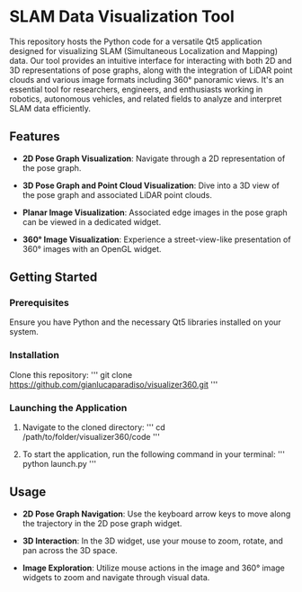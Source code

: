 # SLAM Data Visualization Tool

This repository hosts the Python code for a versatile Qt5 application designed for visualizing SLAM (Simultaneous Localization and Mapping) data. Our tool provides an intuitive interface for interacting with both 2D and 3D representations of pose graphs, along with the integration of LiDAR point clouds and various image formats including 360° panoramic views. It's an essential tool for researchers, engineers, and enthusiasts working in robotics, autonomous vehicles, and related fields to analyze and interpret SLAM data efficiently.

## Features

- **2D Pose Graph Visualization**: Navigate through a 2D representation of the pose graph.

- **3D Pose Graph and Point Cloud Visualization**: Dive into a 3D view of the pose graph and associated LiDAR point clouds.

- **Planar Image Visualization**: Associated edge images in the pose graph can be viewed in a dedicated widget.

- **360° Image Visualization**: Experience a street-view-like presentation of 360° images with an OpenGL widget.

## Getting Started

### Prerequisites

Ensure you have Python and the necessary Qt5 libraries installed on your system. 

### Installation

Clone this repository:
'''
git clone https://github.com/gianlucaparadiso/visualizer360.git
'''

### Launching the Application

1. Navigate to the cloned directory:
'''
cd /path/to/folder/visualizer360/code
'''

2. To start the application, run the following command in your terminal:
'''
python launch.py
'''

## Usage

- **2D Pose Graph Navigation**: Use the keyboard arrow keys to move along the trajectory in the 2D pose graph widget.

- **3D Interaction**: In the 3D widget, use your mouse to zoom, rotate, and pan across the 3D space.

- **Image Exploration**: Utilize mouse actions in the image and 360° image widgets to zoom and navigate through visual data.
